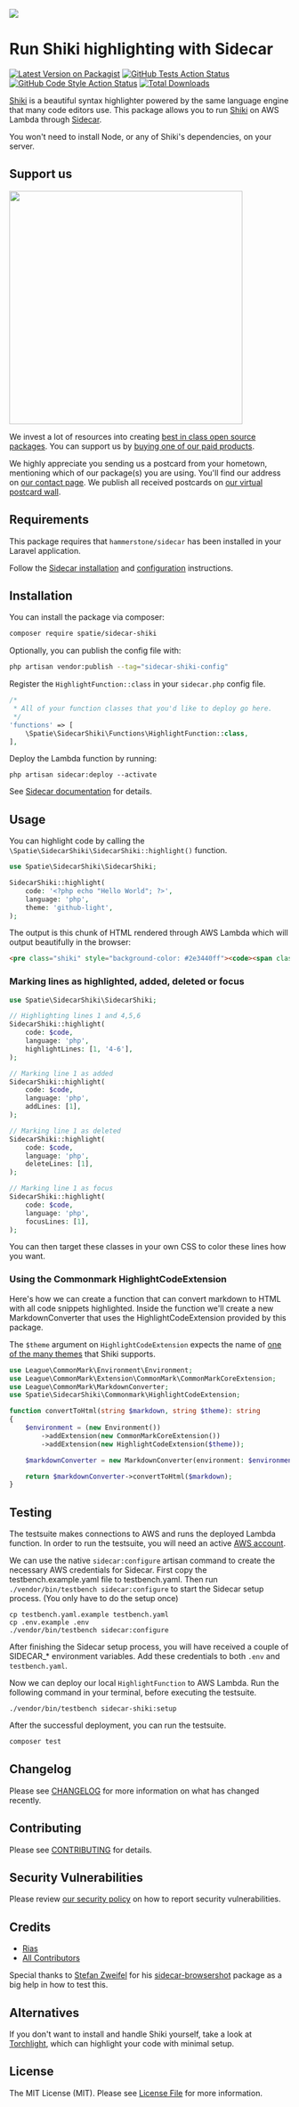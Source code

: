 
[<img src="https://github-ads.s3.eu-central-1.amazonaws.com/support-ukraine.svg?t=1" />](https://supportukrainenow.org)

# Run Shiki highlighting with Sidecar

[![Latest Version on Packagist](https://img.shields.io/packagist/v/spatie/sidecar-shiki.svg?style=flat-square)](https://packagist.org/packages/spatie/sidecar-shiki)
[![GitHub Tests Action Status](https://img.shields.io/github/workflow/status/spatie/sidecar-shiki/run-tests?label=tests)](https://github.com/spatie/sidecar-shiki/actions?query=workflow%3Arun-tests+branch%3Amain)
[![GitHub Code Style Action Status](https://img.shields.io/github/workflow/status/spatie/sidecar-shiki/Check%20&%20fix%20styling?label=code%20style)](https://github.com/spatie/sidecar-shiki/actions?query=workflow%3A"Check+%26+fix+styling"+branch%3Amain)
[![Total Downloads](https://img.shields.io/packagist/dt/spatie/sidecar-shiki.svg?style=flat-square)](https://packagist.org/packages/spatie/sidecar-shiki)

[Shiki](https://github.com/shikijs/shiki) is a beautiful syntax highlighter powered by the same language engine that many code editors use.  This package allows you to run [Shiki](https://github.com/shikijs/shiki) on AWS Lambda through [Sidecar](https://github.com/hammerstonedev/sidecar).

You won't need to install Node, or any of Shiki's dependencies, on your server.

## Support us

[<img src="https://github-ads.s3.eu-central-1.amazonaws.com/sidecar-shiki.jpg?t=1" width="419px" />](https://spatie.be/github-ad-click/sidecar-shiki)

We invest a lot of resources into creating [best in class open source packages](https://spatie.be/open-source). You can support us by [buying one of our paid products](https://spatie.be/open-source/support-us).

We highly appreciate you sending us a postcard from your hometown, mentioning which of our package(s) you are using. You'll find our address on [our contact page](https://spatie.be/about-us). We publish all received postcards on [our virtual postcard wall](https://spatie.be/open-source/postcards).

## Requirements

This package requires that `hammerstone/sidecar` has been installed in your Laravel application.

Follow the [Sidecar installation](https://hammerstone.dev/sidecar/docs/main/installation) and [configuration](https://hammerstone.dev/sidecar/docs/main/configuration) instructions.

## Installation

You can install the package via composer:

```bash
composer require spatie/sidecar-shiki
```

Optionally, you can publish the config file with:

```bash
php artisan vendor:publish --tag="sidecar-shiki-config"
```

Register the `HighlightFunction::class` in your `sidecar.php` config file.

```php
/*
 * All of your function classes that you'd like to deploy go here.
 */
'functions' => [
    \Spatie\SidecarShiki\Functions\HighlightFunction::class,
],
```

Deploy the Lambda function by running:

```shell
php artisan sidecar:deploy --activate
```

See [Sidecar documentation](https://hammerstone.dev/sidecar/docs/main/functions/deploying) for details.

## Usage

You can highlight code by calling the `\Spatie\SidecarShiki\SidecarShiki::highlight()` function.

```php
use Spatie\SidecarShiki\SidecarShiki;

SidecarShiki::highlight(
    code: '<?php echo "Hello World"; ?>',
    language: 'php',
    theme: 'github-light',
);
```

The output is this chunk of HTML rendered through AWS Lambda which will output beautifully in the browser:

```html
<pre class="shiki" style="background-color: #2e3440ff"><code><span class="line"><span style="color: #81A1C1">&lt;?</span><span style="color: #D8DEE9FF">php </span><span style="color: #81A1C1">echo</span><span style="color: #D8DEE9FF"> </span><span style="color: #ECEFF4">&quot;</span><span style="color: #A3BE8C">Hello World</span><span style="color: #ECEFF4">&quot;</span><span style="color: #81A1C1">;</span><span style="color: #D8DEE9FF"> </span><span style="color: #81A1C1">?&gt;</span></span></code></pre>
```

### Marking lines as highlighted, added, deleted or focus

```php
use Spatie\SidecarShiki\SidecarShiki;

// Highlighting lines 1 and 4,5,6
SidecarShiki::highlight(
    code: $code,
    language: 'php',
    highlightLines: [1, '4-6'],
);

// Marking line 1 as added
SidecarShiki::highlight(
    code: $code,
    language: 'php',
    addLines: [1],
);

// Marking line 1 as deleted
SidecarShiki::highlight(
    code: $code,
    language: 'php',
    deleteLines: [1],
);

// Marking line 1 as focus
SidecarShiki::highlight(
    code: $code,
    language: 'php',
    focusLines: [1],
);
```

You can then target these classes in your own CSS to color these lines how you want.

### Using the Commonmark HighlightCodeExtension

Here's how we can create a function that can convert markdown to HTML with all code snippets highlighted. Inside the function we'll create a new MarkdownConverter that uses the HighlightCodeExtension provided by this package.

The `$theme` argument on `HighlightCodeExtension` expects the name of [one of the many themes](https://github.com/shikijs/shiki/blob/master/docs/themes.md) that Shiki supports.

```php
use League\CommonMark\Environment\Environment;
use League\CommonMark\Extension\CommonMark\CommonMarkCoreExtension;
use League\CommonMark\MarkdownConverter;
use Spatie\SidecarShiki\Commonmark\HighlightCodeExtension;

function convertToHtml(string $markdown, string $theme): string
{
    $environment = (new Environment())
        ->addExtension(new CommonMarkCoreExtension())
        ->addExtension(new HighlightCodeExtension($theme));

    $markdownConverter = new MarkdownConverter(environment: $environment);

    return $markdownConverter->convertToHtml($markdown);
}
```

## Testing

The testsuite makes connections to AWS and runs the deployed Lambda function. In order to run the testsuite, you will need an active [AWS account](https://aws.amazon.com/).

We can use the native `sidecar:configure` artisan command to create the necessary AWS credentials for Sidecar. First copy the testbench.example.yaml file to testbench.yaml. Then run `./vendor/bin/testbench sidecar:configure` to start the Sidecar setup process. (You only have to do the setup once)

```shell
cp testbench.yaml.example testbench.yaml
cp .env.example .env
./vendor/bin/testbench sidecar:configure
```

After finishing the Sidecar setup process, you will have received a couple of SIDECAR_* environment variables. Add these credentials to both `.env` and `testbench.yaml`.

Now we can deploy our local `HighlightFunction` to AWS Lambda. Run the following command in your terminal, before executing the testsuite.

```shell
./vendor/bin/testbench sidecar-shiki:setup
```

After the successful deployment, you can run the testsuite.

```bash
composer test
```

## Changelog

Please see [CHANGELOG](CHANGELOG.md) for more information on what has changed recently.

## Contributing

Please see [CONTRIBUTING](https://github.com/spatie/.github/blob/main/CONTRIBUTING.md) for details.

## Security Vulnerabilities

Please review [our security policy](../../security/policy) on how to report security vulnerabilities.

## Credits

- [Rias](https://github.com/spatie)
- [All Contributors](../../contributors)

Special thanks to [Stefan Zweifel]() for his [sidecar-browsershot](https://github.com/stefanzweifel/sidecar-browsershot) package as a big help in how to test this.

## Alternatives

If you don't want to install and handle Shiki yourself, take a look at [Torchlight](https://torchlight.dev), which can highlight your code with minimal setup.

## License

The MIT License (MIT). Please see [License File](LICENSE.md) for more information.
